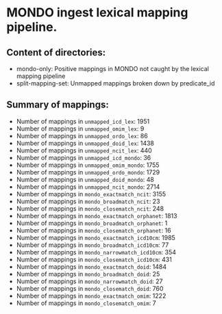 # MONDO ingest lexical mapping pipeline.
## Content of directories:
* mondo-only: Positive mappings in MONDO not caught by the lexical mapping pipeline
* split-mapping-set: Unmapped mappings broken down by predicate_id
## Summary of mappings:
 * Number of mappings in `unmapped_icd_lex`: 1951
 * Number of mappings in `unmapped_omim_lex`: 9
 * Number of mappings in `unmapped_ordo_lex`: 86
 * Number of mappings in `unmapped_doid_lex`: 1438
 * Number of mappings in `unmapped_ncit_lex`: 440
 * Number of mappings in `unmapped_icd_mondo`: 36
 * Number of mappings in `unmapped_omim_mondo`: 1755
 * Number of mappings in `unmapped_ordo_mondo`: 1729
 * Number of mappings in `unmapped_doid_mondo`: 48
 * Number of mappings in `unmapped_ncit_mondo`: 2714
 * Number of mappings in `mondo_exactmatch_ncit`: 3155
 * Number of mappings in `mondo_broadmatch_ncit`: 23
 * Number of mappings in `mondo_closematch_ncit`: 248
 * Number of mappings in `mondo_exactmatch_orphanet`: 1813
 * Number of mappings in `mondo_broadmatch_orphanet`: 1
 * Number of mappings in `mondo_closematch_orphanet`: 16
 * Number of mappings in `mondo_exactmatch_icd10cm`: 1985
 * Number of mappings in `mondo_broadmatch_icd10cm`: 77
 * Number of mappings in `mondo_narrowmatch_icd10cm`: 354
 * Number of mappings in `mondo_closematch_icd10cm`: 431
 * Number of mappings in `mondo_exactmatch_doid`: 1484
 * Number of mappings in `mondo_broadmatch_doid`: 25
 * Number of mappings in `mondo_narrowmatch_doid`: 27
 * Number of mappings in `mondo_closematch_doid`: 760
 * Number of mappings in `mondo_exactmatch_omim`: 1222
 * Number of mappings in `mondo_closematch_omim`: 7
